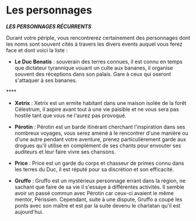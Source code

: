 # Les personnages



_**LES PERSONNAGES RÉCURRENTS**_ 

Durant votre périple, vous rencontrerez certainement des personnages dont les noms sont souvent cités à travers les divers events auquel vous ferez face et dont voici la liste :

* **Le Duc Benatis** : souverain des terres connues, il est connu en temps que dictateur tyrannique vouant un culte aux bananes, il organise souvent des réceptions dans son palais. Gare à ceux qui oseront s'attaquer à ses bananes.

\*\*\*\*

* **Xetrix** : Xetrix est un ermite habitant dans une maison isolée de la forêt Célestrum, il aspire avant tout à une vie paisible et ne vous sera pas hostile tant que vous ne l'aurez pas provoqué.



* **Pérotin** : Pérotin est un barde itinérant cherchant l'inspiration dans ses nombreux voyages, vous serez amené à le rencontrer d'une manière ou d'une autre pendant votre aventure, prenez particulièrement garde aux drogues qu'il utilise en complément de ses chants pour envouter ses auditeurs et leur faire vivre ses chansons.



* **Price** : Price est un garde du corps et chasseur de primes connu dans les terres du Duc, il est réputé pour sa discrétion et son efficacité.



* **Gruffo** : Gruffo est un mystérieux personnage errant dans la région, ne sachant que faire de sa vie il s'essaye à différentes activités. Il semble avoir un passé commun avec Pérotin car ceux-ci avaient le même mentor, Périssien. Cependant, suite à une dispute, Gruffo a coupé les ponts avec son maître et est par la suite devenu le charlatan qu'il est aujourd'hui. 





